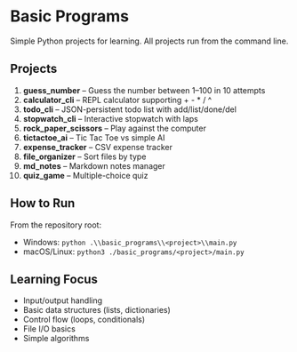 # Basic Programs

Simple Python projects for learning. All projects run from the command line.

## Projects

1. **guess_number** – Guess the number between 1–100 in 10 attempts
2. **calculator_cli** – REPL calculator supporting + - * / ^
3. **todo_cli** – JSON-persistent todo list with add/list/done/del
4. **stopwatch_cli** – Interactive stopwatch with laps
5. **rock_paper_scissors** – Play against the computer
6. **tictactoe_ai** – Tic Tac Toe vs simple AI
7. **expense_tracker** – CSV expense tracker
8. **file_organizer** – Sort files by type
9. **md_notes** – Markdown notes manager
10. **quiz_game** – Multiple-choice quiz

## How to Run

From the repository root:

- Windows: `python .\\basic_programs\\<project>\\main.py`
- macOS/Linux: `python3 ./basic_programs/<project>/main.py`

## Learning Focus

- Input/output handling
- Basic data structures (lists, dictionaries)
- Control flow (loops, conditionals)
- File I/O basics
- Simple algorithms
